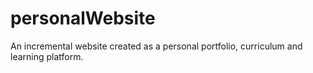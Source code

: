 # personalWebsite
An incremental website created as a personal portfolio, curriculum and learning platform.
